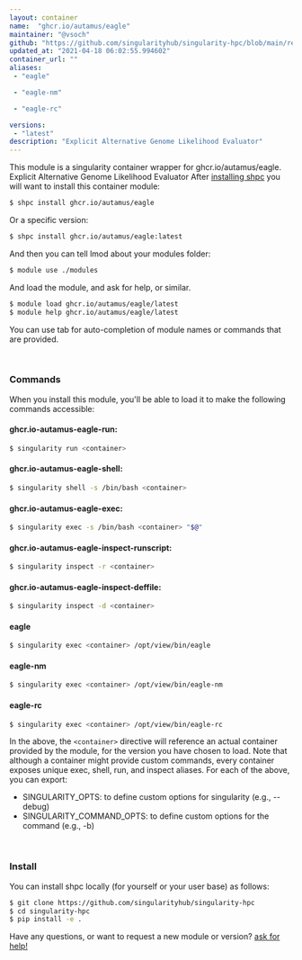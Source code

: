 ```yaml
---
layout: container
name:  "ghcr.io/autamus/eagle"
maintainer: "@vsoch"
github: "https://github.com/singularityhub/singularity-hpc/blob/main/registry/ghcr.io/autamus/eagle/container.yaml"
updated_at: "2021-04-18 06:02:55.994602"
container_url: ""
aliases:
 - "eagle"

 - "eagle-nm"

 - "eagle-rc"

versions:
 - "latest"
description: "Explicit Alternative Genome Likelihood Evaluator"
---
```


This module is a singularity container wrapper for ghcr.io/autamus/eagle.
Explicit Alternative Genome Likelihood Evaluator
After [installing shpc](#install) you will want to install this container module:

```bash
$ shpc install ghcr.io/autamus/eagle
```

Or a specific version:

```bash
$ shpc install ghcr.io/autamus/eagle:latest
```

And then you can tell lmod about your modules folder:

```bash
$ module use ./modules
```

And load the module, and ask for help, or similar.

```bash
$ module load ghcr.io/autamus/eagle/latest
$ module help ghcr.io/autamus/eagle/latest
```

You can use tab for auto-completion of module names or commands that are provided.

<br>

### Commands

When you install this module, you'll be able to load it to make the following commands accessible:

#### ghcr.io-autamus-eagle-run:

```bash
$ singularity run <container>
```

#### ghcr.io-autamus-eagle-shell:

```bash
$ singularity shell -s /bin/bash <container>
```

#### ghcr.io-autamus-eagle-exec:

```bash
$ singularity exec -s /bin/bash <container> "$@"
```

#### ghcr.io-autamus-eagle-inspect-runscript:

```bash
$ singularity inspect -r <container>
```

#### ghcr.io-autamus-eagle-inspect-deffile:

```bash
$ singularity inspect -d <container>
```


#### eagle
       
```bash
$ singularity exec <container> /opt/view/bin/eagle
```


#### eagle-nm
       
```bash
$ singularity exec <container> /opt/view/bin/eagle-nm
```


#### eagle-rc
       
```bash
$ singularity exec <container> /opt/view/bin/eagle-rc
```



In the above, the `<container>` directive will reference an actual container provided
by the module, for the version you have chosen to load. Note that although a container
might provide custom commands, every container exposes unique exec, shell, run, and
inspect aliases. For each of the above, you can export:

 - SINGULARITY_OPTS: to define custom options for singularity (e.g., --debug)
 - SINGULARITY_COMMAND_OPTS: to define custom options for the command (e.g., -b)

<br>
  
### Install

You can install shpc locally (for yourself or your user base) as follows:

```bash
$ git clone https://github.com/singularityhub/singularity-hpc
$ cd singularity-hpc
$ pip install -e .
```

Have any questions, or want to request a new module or version? [ask for help!](https://github.com/singularityhub/singularity-hpc/issues)